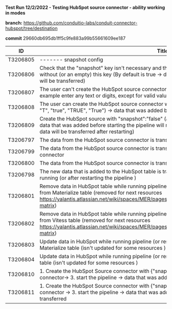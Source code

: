 **Test Run 12/2/2022 - Testing HubSpot source connector - ability working in modes**

**branch:** https://github.com/conduitio-labs/conduit-connector-hubspot/tree/destination

**commit** 29660db695db1ff5c9fe883a99b55661609ee187

| ID       | Title                                                                                                                                                                                                                                                      | Status | Comment |
| -------- | ---------------------------------------------------------------------------------------------------------------------------------------------------------------------------------------------------------------------------------------------------------- | ------ | ------- |
| T3206805 | \------- snapshot config                                                                                                                                                                                                                                   | Passed |         |
| T3206806 | Check that the "snapshot" key isn't necessary and the user can create the HubSpot source connector without (or an empty) this key (By default is true -> data that was added before starting the pipeline will be transferred)                             | Passed |         |
| T3206807 | The user can't create the HubSpot source connector with an invalid value in the "snapshot" key (for example enter any text or digits, except for valid values) -> the system returns an error                                                              | Passed |         |
| T3206808 | The user can create the HubSpot source connector with a valid value in the "snapshot" key ("1", "t", "T", "true", "TRUE", "True") -> data that was added before starting the pipeline will be transferred                                                  | Passed |         |
| T3206809 | Create the HubSpot source with "snapshot":"false" (also "0", "f", "F", "false", "FALSE", "False")-> data that was added before starting the pipeline will not be transferred (if add data during the pause, data will be transferred after restarting)     | Passed |         |
| T3206797 | The data from the HubSpot source connector is transferred to the Materialize Destination connector                                                                                                                                                         | Passed |         |
| T3206799 | The data from the HubSpot source connector is transferred to the NATS Pub/Sub Destination connector                                                                                                                                                        | Passed |         |
| T3206800 | The data from the HubSpot source connector is transferred to the Vitess Destination connector                                                                                                                                                              | Passed |         |
| T3206798 | The new data that is added to the HubSpot table is transferred to the Destination while the pipeline is running (or after restarting the pipeline )                                                                                                        | Passed |         |
| T3206801 | Remove data in HubSpot table while running pipeline (or restart run pipeline) -> data isn't removed from Materialize table (removed for next resources https://yalantis.atlassian.net/wiki/spaces/MER/pages/2266005793/HubSpot+research#Comparison-matrix) | Passed |         |
| T3206802 | Remove data in HubSpot table while running pipeline (or restart run pipeline) -> data isn't removed from Vitess table (removed for next resources https://yalantis.atlassian.net/wiki/spaces/MER/pages/2266005793/HubSpot+research#Comparison-matrix)      | Passed |         |
| T3206803 | Update data in HubSpot while running pipeline (or restart run pipeline) -> data is updated in Materialize table (isn't updated for some resources )                                                                                                        | Passed |         |
| T3206804 | Update data in HubSpot while running pipeline (or restart run pipeline) -> data is updated in Vitess table (isn't updated for some resources )                                                                                                             | Passed |         |
| T3206810 | 1\. Create the HubSpot Source connector with {"snapshot":"true"}-> 2. create the Destination-connector-> 3. start the pipeline -> data that was added before starting the pipeline will be transferred                                                     | Passed |         |
| T3206811 | 1\. Create the HubSpot Source connector with {"snapshot":"false"}-> 2. create the Destination connector -> 3. start the pipeline -> data that was added before starting the pipeline will not be transferred                                               | Passed |         |
